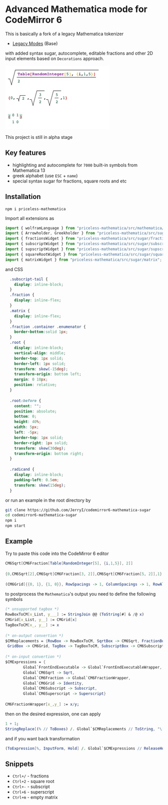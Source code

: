# Advanced Mathematica mode for CodeMirror 6
This is basically a fork of a legacy Mathematica tokenizer 
- [Legacy Modes](https://github.com/codemirror/legacy-modes) (Base)

with added syntax sugar, autocomplete, editable fractions and other 2D input elements based on `Decorations` approach.

![](imgs/test.png)

This project is still in alpha stage

## Key features
- highlighting and autocomplete for `7000` built-in symbols from Mathematica 13
- greek alphabet (use `ESC` + `name`)
- special syntax sugar for fractions, square roots and etc

## Installation

```
npm i priceless-mathematica
```

Import all extensions as

```js
import { wolframLanguage } from "priceless-mathematica/src/mathematica/mathematica"
import { Arrowholder, Greekholder } from "priceless-mathematica/src/sugar/misc"
import { fractionsWidget } from "priceless-mathematica/src/sugar/fractions";
import { subscriptWidget } from "priceless-mathematica/src/sugar/subscript";
import { supscriptWidget } from "priceless-mathematica/src/sugar/supscript";
import { squareRootWidget } from "priceless-mathematica/src/sugar/squareroot";
import { matrixWidget } from "priceless-mathematica/src/sugar/matrix";
```

and CSS
```css
  .subscript-tail {
    display: inline-block;
  }
  .fraction {
    display: inline-flex;
  }
  .matrix {
    display: inline-flex;
  }
  .fraction .container .enumenator {
    border-bottom:solid 1px;
  }
  .root {
    display: inline-block;
    vertical-align: middle;
    border-top: 1px solid;
    border-left: 1px solid;
    transform: skew(-15deg);
    transform-origin: bottom left;
    margin: 0 10px;
    position: relative;
  }
  
  .root:before {
    content: "";
    position: absolute;
    bottom: 0;
    height: 40%;
    width: 5px;
    left: -5px;
    border-top: 1px solid;
    border-right: 1px solid;
    transform: skew(30deg);
    transform-origin: bottom right;
  }
  
  .radicand {
    display: inline-block;
    padding-left: 0.5em;
    transform: skew(15deg);
  }
```

or run an example in the root directory by

```bash
git clone https://github.com/JerryI/codemirror6-mathematica-sugar
cd codemirror6-mathematica-sugar
npm i
npm start
```

## Example

Try to paste this code into the CodeMirror 6 editor

```mathematica
CM6Sqrt[CM6Fraction[Table[RandomInteger[5], {i,1,5}], 2]]

{0,CM6Sqrt[2],CM6Sqrt[CM6Fraction[3, 2]],CM6Sqrt[CM6Fraction[5, 2]],1}

(CM6Grid[{{0, 1}, {1, 0}}, RowSpacings -> 1, ColumnSpacings -> 1, RowAlignments -> Baseline, ColumnAlignments -> Center])
```

to postprocess the `Mathematica`'s output you need to define the following symbols

```mathematica
(* unsupported tagbox *)
RowBoxToCM[x_List, y___] := StringJoin @@ (ToString[#] & /@ x)
CMGrid[x_List, y__] := CMGrid[x]
TagBoxToCM[x_, y__] := x

(* on-output convertion *)
$CMReplacements = {RowBox -> RowBoxToCM, SqrtBox -> CM6Sqrt, FractionBox -> CM6Fraction, 
 GridBox -> CM6Grid, TagBox -> TagBoxToCM, SubscriptBox -> CM6Subscript, SuperscriptBox -> CM6Superscript}

(* on-input convertion *)
$CMExpressions = {
        Global`FrontEndExecutable -> Global`FrontEndExecutableWrapper,
        Global`CM6Sqrt -> Sqrt,
        Global`CM6Fraction -> Global`CM6FractionWrapper,
        Global`CM6Grid -> Identity,
        Global`CM6Subscript -> Subscript,
        Global`CM6Superscript -> Superscript}

CM6FractionWrapper[x_,y_] := x/y;
```

then on the desired expression, one can apply

```mathematica
1 + 1;
StringReplace[(% // ToBoxes) /. Global`$CMReplacements // ToString, "\[NoBreak]"->""]
```

and if you want back transformation

```mathematica
(ToExpression[%, InputForm, Hold] /. Global`$CMExpressions // ReleaseHold)
```

## Snippets
- `Ctrl+/` - fractions
- `Ctrl+2` - square root
- `Ctrl+-` - subscript
- `Ctrl+6` - superscript
- `Ctrl+m` - empty matrix
